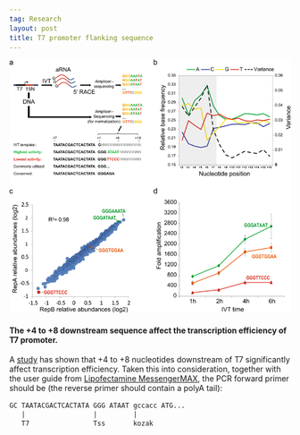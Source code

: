 ```yaml
---
tag: Research
layout: post
title: T7 promoter flanking sequence
---
```


![image-20210616150924753](https://raw.githubusercontent.com/tosingfung/images/master/image-20210616150924753.png)

#### The +4 to +8 downstream sequence affect the transcription efficiency of T7 promoter.

A [study](https://www.nature.com/articles/s42003-020-01167-x) has shown that +4 to +8 nucleotides downstream of T7 significantly affect transcription efficiency. Taken this into consideration, together with the user guide from [Lipofectamine MessengerMAX](https://www.thermofisher.cn/content/dam/LifeTech/global/life-sciences/CellCultureandTransfection/pdfs/Lipofectamine_MessengerMAX_man.pdf), the PCR forward primer should be (the reverse primer should contain a polyA tail): 

```
GC TAATACGACTCACTATA GGG ATAAT gccacc ATG...
   |                 |         |
   T7                Tss       kozak
```

